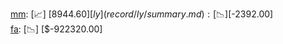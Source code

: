 [mm](record/mm/summary.md): [📈] [$8944.60]  
[ly](record/ly/summary.md): [📉] [$-2392.00]  
[fa](record/fa/summary.md): [📉] [$-922320.00]  
